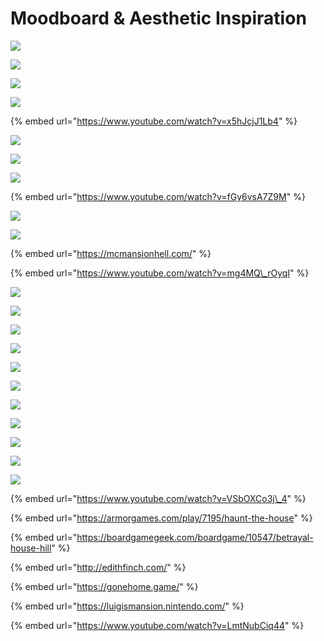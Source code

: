 # Moodboard & Aesthetic Inspiration

![](../.gitbook/assets/image%20%2813%29.png)

![](../.gitbook/assets/image.png)

![](../.gitbook/assets/image%20%2811%29.png)

![](../.gitbook/assets/image%20%2839%29.png)

{% embed url="https://www.youtube.com/watch?v=x5hJcjJ1Lb4" %}

![](../.gitbook/assets/image%20%2819%29.png)

![](../.gitbook/assets/image%20%2823%29.png)

![](../.gitbook/assets/image%20%2827%29.png)

{% embed url="https://www.youtube.com/watch?v=fGy6vsA7Z9M" %}

![](../.gitbook/assets/image%20%284%29.png)

![](../.gitbook/assets/image%20%2832%29.png)

{% embed url="https://mcmansionhell.com/" %}

{% embed url="https://www.youtube.com/watch?v=mg4MQ\_rOyqI" %}

![](../.gitbook/assets/image%20%287%29.png)

![](../.gitbook/assets/image%20%2838%29.png)

![](../.gitbook/assets/image%20%281%29.png)

![](../.gitbook/assets/image%20%2834%29.png)

![](../.gitbook/assets/image%20%289%29.png)

![](../.gitbook/assets/image%20%2816%29.png)

![](../.gitbook/assets/image%20%2822%29.png)

![](../.gitbook/assets/image%20%2820%29.png)

![](../.gitbook/assets/image%20%2826%29.png)

![](../.gitbook/assets/image%20%2821%29.png)

![](../.gitbook/assets/image%20%2814%29.png)

{% embed url="https://www.youtube.com/watch?v=VSbOXCo3j\_4" %}

{% embed url="https://armorgames.com/play/7195/haunt-the-house" %}

{% embed url="https://boardgamegeek.com/boardgame/10547/betrayal-house-hill" %}

{% embed url="http://edithfinch.com/" %}

{% embed url="https://gonehome.game/" %}

{% embed url="https://luigismansion.nintendo.com/" %}

{% embed url="https://www.youtube.com/watch?v=LmtNubCiq44" %}



